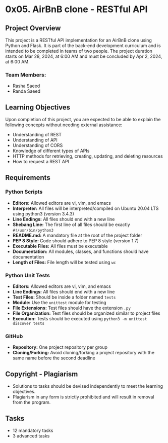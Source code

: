 # 0x05. AirBnB clone - RESTful API

## Project Overview

This project is a RESTful API implementation for an AirBnB clone using Python and Flask.
It is part of the back-end development curriculum and is intended to
be completed in teams of two people. The project duration starts on Mar 28,
2024, at 6:00 AM and must be concluded by Apr 2, 2024, at 6:00 AM.

### Team Members:
- Rasha Saeed
- Randa Saeed

## Learning Objectives

Upon completion of this project, you are expected to be able to explain the following concepts without needing external assistance:
- Understanding of REST
- Understanding of API
- Understanding of CORS
- Knowledge of different types of APIs
- HTTP methods for retrieving, creating, updating, and deleting resources
- How to request a REST API

## Requirements

### Python Scripts
- **Editors:** Allowed editors are vi, vim, and emacs
- **Interpreter:** All files will be interpreted/compiled on Ubuntu 20.04 LTS using python3 (version 3.4.3)
- **Line Endings:** All files should end with a new line
- **Shebang Line:** The first line of all files should be exactly `#!/usr/bin/python3`
- **README.md:** A mandatory file at the root of the project folder
- **PEP 8 Style:** Code should adhere to PEP 8 style (version 1.7)
- **Executable Files:** All files must be executable
- **Documentation:** All modules, classes, and functions should have documentation
- **Length of Files:** File length will be tested using `wc`

### Python Unit Tests
- **Editors:** Allowed editors are vi, vim, and emacs
- **Line Endings:** All files should end with a new line
- **Test Files:** Should be inside a folder named `tests`
- **Module:** Use the `unittest` module for testing
- **File Extensions:** Test files should have the extension `.py`
- **File Organization:** Test files should be organized similar to project files
- **Execution:** Tests should be executed using `python3 -m unittest discover tests`

### GitHub
- **Repository:** One project repository per group
- **Cloning/Forking:** Avoid cloning/forking a project repository with the same name before the second deadline

## Copyright - Plagiarism

- Solutions to tasks should be devised independently to meet the learning objectives.
- Plagiarism in any form is strictly prohibited and will result in removal from the program.

## Tasks
- 12 mandatory tasks
- 3 advanced tasks
